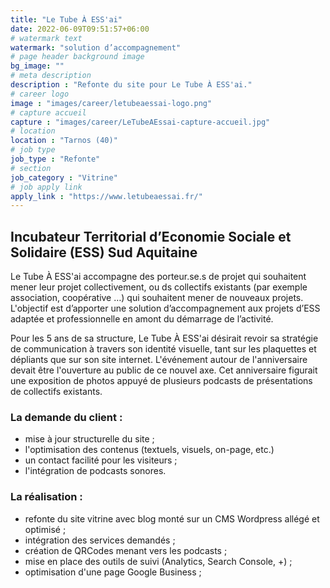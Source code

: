 ```yaml
---
title: "Le Tube À ESS'ai"
date: 2022-06-09T09:51:57+06:00
# watermark text
watermark: "solution d’accompagnement"
# page header background image
bg_image: ""
# meta description
description : "Refonte du site pour Le Tube À ESS'ai."
# career logo
image : "images/career/letubeaessai-logo.png"
# capture accueil
capture : "images/career/LeTubeAEssai-capture-accueil.jpg"
# location
location : "Tarnos (40)"
# job type
job_type : "Refonte"
# section
job_category : "Vitrine"
# job apply link
apply_link : "https://www.letubeaessai.fr/"
---
```



## Incubateur Territorial d’Economie Sociale et Solidaire (ESS) Sud Aquitaine
Le Tube À ESS'ai accompagne des porteur.se.s de projet qui souhaitent mener leur projet collectivement, ou ds collectifs existants (par exemple association, coopérative …) qui souhaitent mener de nouveaux projets. L'objectif est d’apporter une solution d’accompagnement aux projets d’ESS adaptée et professionnelle en amont du démarrage de l’activité.

Pour les 5 ans de sa structure, Le Tube À ESS'ai désirait revoir sa stratégie de communication à travers son identité visuelle, tant sur les plaquettes et dépliants que sur son site internet. L'événement autour de l'anniversaire devait être l'ouverture au public de ce nouvel axe. Cet anniversaire figurait une exposition de photos appuyé de plusieurs podcasts de présentations de collectifs existants.

### La demande du client :

* mise à jour structurelle du site ;
* l'optimisation des contenus (textuels, visuels, on-page, etc.)
* un contact facilité pour les visiteurs ;
* l'intégration de podcasts sonores.

### La réalisation :

* refonte du site vitrine avec blog monté sur un CMS Wordpress allégé et optimisé ;
* intégration des services demandés ;
* création de QRCodes menant vers les podcasts ;
* mise en place des outils de suivi (Analytics, Search Console, +) ;
* optimisation d'une page Google Business ;